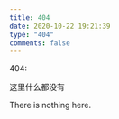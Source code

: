 ```yaml
---
title: 404
date: 2020-10-22 19:21:39
type: "404"
comments: false
---
```


404:

这里什么都没有

There is nothing here.